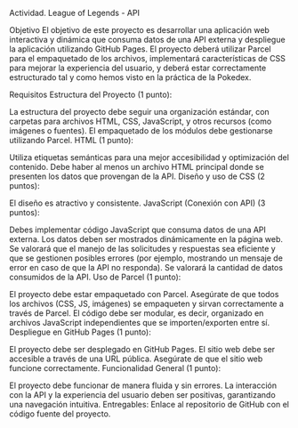 Actividad. League of Legends - API

Objetivo
El objetivo de este proyecto es desarrollar una aplicación web interactiva y dinámica que consuma datos de una API externa y despliegue la aplicación utilizando GitHub Pages. El proyecto deberá utilizar Parcel para el empaquetado de los archivos, implementará características de CSS para mejorar la experiencia del usuario, y deberá estar correctamente estructurado tal y como hemos visto en la práctica de la Pokedex.

Requisitos
Estructura del Proyecto (1 punto):

La estructura del proyecto debe seguir una organización estándar, con carpetas para archivos HTML, CSS, JavaScript, y otros recursos (como imágenes o fuentes).
El empaquetado de los módulos debe gestionarse utilizando Parcel.
HTML (1 punto):

Utiliza etiquetas semánticas para una mejor accesibilidad y optimización del contenido.
Debe haber al menos un archivo HTML principal donde se presenten los datos que provengan de la API.
Diseño y uso de CSS (2 puntos):

El diseño es atractivo y consistente.
JavaScript (Conexión con API) (3 puntos):

Debes implementar código JavaScript que consuma datos de una API externa. Los datos deben ser mostrados dinámicamente en la página web.
Se valorará que el manejo de las solicitudes y respuestas sea eficiente y que se gestionen posibles errores (por ejemplo, mostrando un mensaje de error en caso de que la API no responda).
Se valorará la cantidad de datos consumidos de la API.
Uso de Parcel (1 punto):

El proyecto debe estar empaquetado con Parcel. Asegúrate de que todos los archivos (CSS, JS, imágenes) se empaqueten y sirvan correctamente a través de Parcel.
El código debe ser modular, es decir, organizado en archivos JavaScript independientes que se importen/exporten entre sí.
Despliegue en GitHub Pages (1 punto):

El proyecto debe ser desplegado en GitHub Pages. El sitio web debe ser accesible a través de una URL pública.
Asegúrate de que el sitio web funcione correctamente.
Funcionalidad General (1 punto):

El proyecto debe funcionar de manera fluida y sin errores. La interacción con la API y la experiencia del usuario deben ser positivas, garantizando una navegación intuitiva.
Entregables:
Enlace al repositorio de GitHub con el código fuente del proyecto.